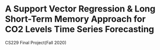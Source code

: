 # A Support Vector Regression & Long Short-Term Memory Approach for CO2 Levels Time Series Forecasting
CS229 Final Project(Fall 2020)

